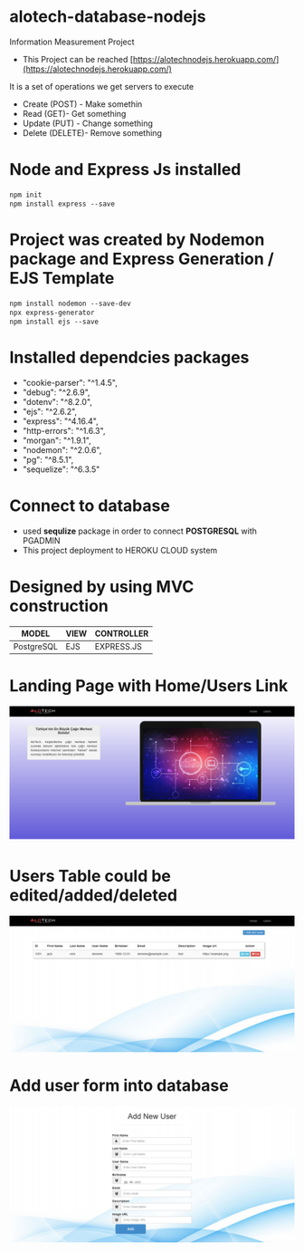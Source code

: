 # alotech-database-nodejs
Information Measurement Project

* This Project can be reached [https://alotechnodejs.herokuapp.com/](https://alotechnodejs.herokuapp.com/)

It is a set of operations we get servers to execute 

* Create (POST) - Make somethin
* Read (GET)- Get something
* Update (PUT) - Change something
* Delete (DELETE)- Remove something

# Node and Express Js installed
``` 
npm init 
npm install express --save
```
# Project was created by Nodemon package and Express Generation / EJS Template
``` 
npm install nodemon --save-dev
npx express-generator
npm install ejs --save
```
# Installed dependcies packages
- "cookie-parser": "^1.4.5",
- "debug": "^2.6.9",
- "dotenv": "^8.2.0",
- "ejs": "^2.6.2",
- "express": "^4.16.4",
- "http-errors": "^1.6.3",
- "morgan": "^1.9.1",
- "nodemon": "^2.0.6",
- "pg": "^8.5.1",
- "sequelize": "^6.3.5"

# Connect to database
* used <b>sequlize</b> package in order to connect <b>POSTGRESQL</b> with PGADMIN
* This project deployment to HEROKU CLOUD system

# Designed by using MVC construction
| MODEL | VIEW | CONTROLLER |
|---| --- | --- |
| PostgreSQL | EJS | EXPRESS.JS |

# Landing Page with Home/Users Link
![](Readme-Images/Landing.png)

# Users Table could be edited/added/deleted
![](Readme-Images/userstable.png)

# Add user form into database
![](Readme-Images/addusers.png)

